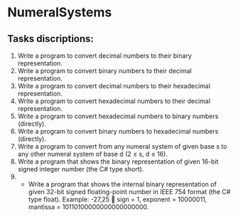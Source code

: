 # NumeralSystems

## Tasks discriptions:

1. Write a program to convert decimal numbers to their binary representation.
2. Write a program to convert binary numbers to their decimal representation.
3. Write a program to convert decimal numbers to their hexadecimal representation.
4. Write a program to convert hexadecimal numbers to their decimal representation.
5. Write a program to convert hexadecimal numbers to binary numbers (directly).
6. Write a program to convert binary numbers to hexadecimal numbers (directly).
7. Write a program to convert from any numeral system of given base s to any other numeral system of base d (2 ≤ s, d ≤  16).
8. Write a program that shows the binary representation of given 16-bit signed integer number (the C# type short).
9. * Write a program that shows the internal binary representation of given 32-bit signed floating-point number in IEEE 754 format (the C# type float). Example: -27,25  sign = 1, exponent = 10000011, mantissa = 10110100000000000000000.

